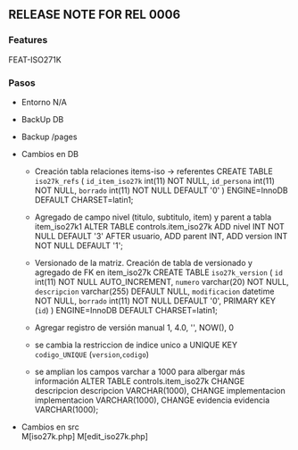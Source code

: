 ## RELEASE NOTE FOR REL 0006
### Features
FEAT-ISO271K


### Pasos
- Entorno
    N/A
- BackUp DB                                                                     
- Backup /pages                                                                 
- Cambios en DB                                                                 
    - Creación tabla relaciones items-iso -> referentes
        CREATE TABLE `iso27k_refs` (
        `id_item_iso27k` int(11) NOT NULL,
        `id_persona` int(11) NOT NULL,
        `borrado` int(11) NOT NULL DEFAULT '0'
        ) ENGINE=InnoDB DEFAULT CHARSET=latin1;


    - Agregado de campo nivel (titulo, subtitulo, item) y parent a tabla item_iso27k1
        ALTER TABLE controls.item_iso27k
        ADD nivel INT NOT NULL DEFAULT '3' AFTER usuario,
        ADD parent INT,
        ADD version INT NOT NULL DEFAULT '1';

    - Versionado de la matriz. Creación de tabla de versionado y agregado de FK en item_iso27k
        CREATE TABLE `iso27k_version` (
        `id` int(11) NOT NULL AUTO_INCREMENT,
        `numero` varchar(20) NOT NULL,
        `descripcion` varchar(255) DEFAULT NULL,
        `modificacion` datetime NOT NULL,
        `borrado` int(11) NOT NULL DEFAULT '0',
        PRIMARY KEY (`id`)
        ) ENGINE=InnoDB DEFAULT CHARSET=latin1;

    - Agregar registro de versión manual
        1, 4.0, '', NOW(), 0

    - se cambia la restriccion de indice unico a UNIQUE KEY `codigo_UNIQUE` (`version`,`codigo`)

    - se amplian los campos varchar a 1000 para albergar más información
        ALTER TABLE controls.item_iso27k
        CHANGE descripcion descripcion VARCHAR(1000),
        CHANGE implementacion implementacion VARCHAR(1000),
        CHANGE evidencia evidencia VARCHAR(1000);

- Cambios en src        
    M[iso27k.php]
    M[edit_iso27k.php]
